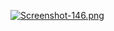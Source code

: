 [![Screenshot-146.png](https://i.postimg.cc/W12c7s5c/Screenshot-146.png)](https://postimg.cc/ykrG1CqL)
